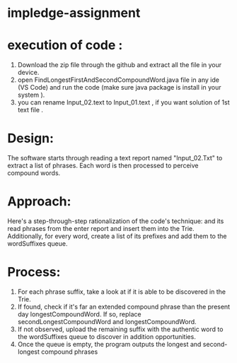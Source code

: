 # impledge-assignment
# execution of code :
1. Download the zip file through the github and extract all the file in your device.
2. open FindLongestFirstAndSecondCompoundWord.java file in any ide (VS Code) and run the code (make sure java package is install in your system ).
3. you can rename Input_02.text to Input_01.text , if you want solution of 1st text file .  
# Design: 
The software starts through reading a text report named "Input_02.Txt" to extract a list of phrases. Each word is then processed to perceive compound words.

# Approach:
Here's a step-through-step rationalization of the code's technique: and its read phrases from the enter report and insert them into the Trie. Additionally, for every word, create a list of its prefixes and add them to the wordSuffixes queue.

# Process:
1. For each phrase suffix, take a look at if it is able to be discovered in the Trie.
2. If found, check if it's far an extended compound phrase than the present day longestCompoundWord. If so, replace secondLongestCompoundWord and longestCompoundWord.
3. If not observed, upload the remaining suffix with the authentic word to the wordSuffixes queue to discover in addition opportunities.
4. Once the queue is empty, the program outputs the longest and second-longest compound phrases
